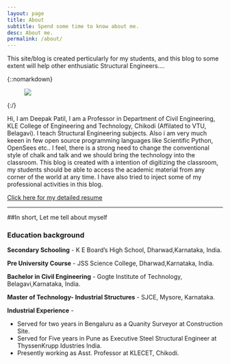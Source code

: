 ```yaml
---
layout: page
title: About
subtitle: Spend some time to know about me.
desc: About me.
permalink: /about/
---
```


<div class="pretty-links">

<div class="lead lead-about">This site/blog is created perticularly for my students, and this blog to some extent will help other enthusiatic Structural Engineers....

</div>

{::nomarkdown} 
<figure class="site-profile">
    <img src="{{ site.baseurl }}/assets/img/profile.png">
</figure>
{:/}

Hi, I am Deepak Patil, I am a Professor in Department of Civil Engineering, KLE College of Engineering and Technology, Chikodi (Affilated to VTU, Belagavi). I teach Structural Engineering subjects. Also i am very much keeen in few open source programming languages like Scientific Python, OpenSees etc.. I feel, there is a strong need to change the conventional style of chalk and talk and we should bring the technology into the classroom. This blog is created with a intention of digitizing the classroom, my students should be able to access the academic material from any corner of the world at any time. I have also tried to inject some of my professional activities in this blog.

[Click here for my detailed resume](https://drive.google.com/open?id=0B7DoZbz5_0lfWGpwd0xabFhFSnM)

---
##In short, Let me tell about myself
### Education background

**Secondary Schooling** - K E Board’s High School, Dharwad,Karnataka, India.

**Pre University Course** - JSS Science College, Dharwad,Karnataka, India.

**Bachelor in Civil Engineering** - Gogte Institute of Technology, Belagavi,Karnataka, India.

**Master of Technology- Industrial Structures** - SJCE, Mysore, Karnataka.

**Industrial Experience** -

* Served for two years in Bengaluru as a Quanity Surveyor at Construction Site.
* Served for Five years in Pune as Executive Steel Structural Engineer at ThyssenKrupp Idustries India.
* Presently working as Asst. Professor at KLECET, Chikodi.

</div>

